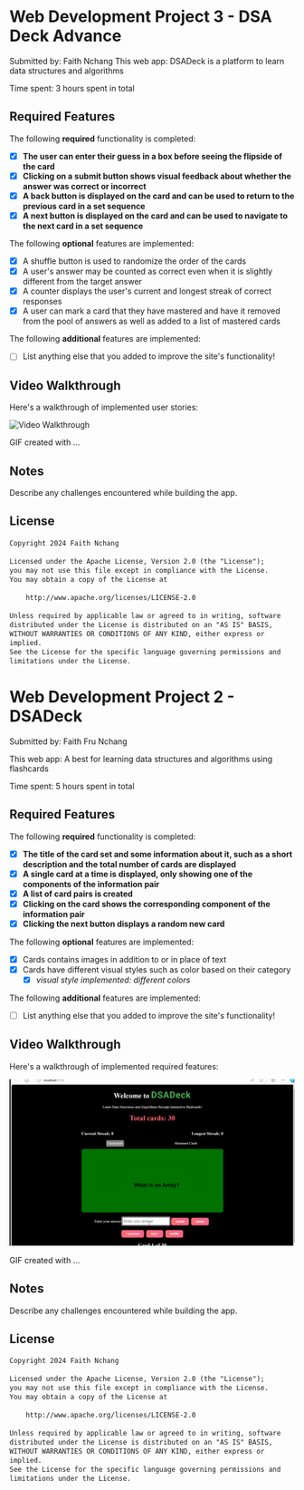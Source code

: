 
# Web Development Project 3 - DSA Deck Advance

Submitted by: Faith Nchang
This web app: DSADeck is a platform to learn data structures and algorithms

Time spent: 3 hours spent in total

## Required Features

The following **required** functionality is completed:

- [X] **The user can enter their guess in a box before seeing the flipside of the card**
- [X] **Clicking on a submit button shows visual feedback about whether the answer was correct or incorrect**
- [X] **A back button is displayed on the card and can be used to return to the previous card in a set sequence**
- [X] **A next button is displayed on the card and can be used to navigate to the next card in a set sequence**

The following **optional** features are implemented:

- [X] A shuffle button is used to randomize the order of the cards
- [X] A user's answer may be counted as correct even when it is slightly different from the target answer
- [X] A counter displays the user's current and longest streak of correct responses
- [X] A user can mark a card that they have mastered and have it removed from the pool of answers as well as added to a list of mastered cards

The following **additional** features are implemented:

* [ ] List anything else that you added to improve the site's functionality!

## Video Walkthrough

Here's a walkthrough of implemented user stories:

<img src='http://i.imgur.com/link/to/your/gif/file.gif' title='Video Walkthrough' width='' alt='Video Walkthrough' />

<!-- Replace this with whatever GIF tool you used! -->
GIF created with ...  
<!-- Recommended tools:
[Kap](https://getkap.co/) for macOS
[ScreenToGif](https://www.screentogif.com/) for Windows
[peek](https://github.com/phw/peek) for Linux. -->

## Notes

Describe any challenges encountered while building the app.

## License

    Copyright 2024 Faith Nchang

    Licensed under the Apache License, Version 2.0 (the "License");
    you may not use this file except in compliance with the License.
    You may obtain a copy of the License at

        http://www.apache.org/licenses/LICENSE-2.0

    Unless required by applicable law or agreed to in writing, software
    distributed under the License is distributed on an "AS IS" BASIS,
    WITHOUT WARRANTIES OR CONDITIONS OF ANY KIND, either express or implied.
    See the License for the specific language governing permissions and
    limitations under the License.























# Web Development Project 2 - DSADeck

Submitted by: Faith Fru Nchang

This web app: A best for learning data structures and algorithms using flashcards

Time spent: 5 hours spent in total

## Required Features

The following **required** functionality is completed:

- [X] **The title of the card set and some information about it, such as a short description and the total number of cards are displayed**
- [X] **A single card at a time is displayed, only showing one of the components of the information pair**
- [X] **A list of card pairs is created**
- [X] **Clicking on the card shows the corresponding component of the information pair**
- [X] **Clicking the next button displays a random new card**

The following **optional** features are implemented:

- [X] Cards contains images in addition to or in place of text
- [X] Cards have different visual styles such as color based on their category
  - [X] *visual style implemented: different colors*

The following **additional** features are implemented:

* [ ] List anything else that you added to improve the site's functionality!

## Video Walkthrough

Here's a walkthrough of implemented required features:

<img src='https://github.com/Faith-Nchang/Fullstack_React/blob/main/DSADeck/git_pr2.gif' title='Video Walkthrough' width='' alt='Video Walkthrough' />

<!-- Replace this with whatever GIF tool you used! -->
GIF created with ...  
<!-- Recommended tools:
[Kap](https://getkap.co/) for macOS
[ScreenToGif](https://www.screentogif.com/) for Windows
[peek](https://github.com/phw/peek) for Linux. -->

## Notes

Describe any challenges encountered while building the app.

## License

    Copyright 2024 Faith Nchang

    Licensed under the Apache License, Version 2.0 (the "License");
    you may not use this file except in compliance with the License.
    You may obtain a copy of the License at

        http://www.apache.org/licenses/LICENSE-2.0

    Unless required by applicable law or agreed to in writing, software
    distributed under the License is distributed on an "AS IS" BASIS,
    WITHOUT WARRANTIES OR CONDITIONS OF ANY KIND, either express or implied.
    See the License for the specific language governing permissions and
    limitations under the License.
